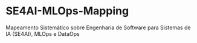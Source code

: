 # SE4AI-MLOps-Mapping
Mapeamento Sistemático sobre Engenharia de Software para Sistemas de IA (SE4AI), MLOps e DataOps

